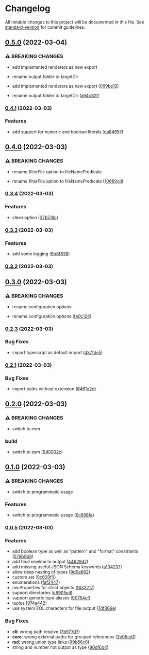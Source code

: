 # Changelog

All notable changes to this project will be documented in this file. See [standard-version](https://github.com/conventional-changelog/standard-version) for commit guidelines.

## [0.5.0](https://github.com/elyukai/optolith-tsjsonschemamd/compare/v0.4.1...v0.5.0) (2022-03-04)


### ⚠ BREAKING CHANGES

* add implemented renderers as new export
* rename output folder to targetDir

* add implemented renderers as new export ([069be12](https://github.com/elyukai/optolith-tsjsonschemamd/commit/069be12d60559e219ba9bec06f5fef8a2ce2e7f5))
* rename output folder to targetDir ([a64c82f](https://github.com/elyukai/optolith-tsjsonschemamd/commit/a64c82fa227b835763bdc0931454494ca2f6b466))

### [0.4.1](https://github.com/elyukai/optolith-tsjsonschemamd/compare/v0.4.0...v0.4.1) (2022-03-03)


### Features

* add support for numeric and boolean literals ([ca84657](https://github.com/elyukai/optolith-tsjsonschemamd/commit/ca846574d6654fc7d85f3005a0ad9b6c08f8e546))

## [0.4.0](https://github.com/elyukai/optolith-tsjsonschemamd/compare/v0.3.5...v0.4.0) (2022-03-03)


### ⚠ BREAKING CHANGES

* rename filterFile option to fileNamePredicate

* rename filterFile option to fileNamePredicate ([10689cd](https://github.com/elyukai/optolith-tsjsonschemamd/commit/10689cdb396ab17eff98b0d75c6c1081838d9fb2))

### [0.3.4](https://github.com/elyukai/optolith-tsjsonschemamd/compare/v0.3.3...v0.3.4) (2022-03-03)


### Features

* clean option ([37b518c](https://github.com/elyukai/optolith-tsjsonschemamd/commit/37b518c1fbf3ad9f860a693d808efa20c164fd23))

### [0.3.3](https://github.com/elyukai/optolith-tsjsonschemamd/compare/v0.3.2...v0.3.3) (2022-03-03)


### Features

* add some logging ([6b8f838](https://github.com/elyukai/optolith-tsjsonschemamd/commit/6b8f838440b3f8123713080cbabda300f866ef91))

### [0.3.2](https://github.com/elyukai/optolith-tsjsonschemamd/compare/v0.3.0...v0.3.2) (2022-03-03)

## [0.3.0](https://github.com/elyukai/optolith-tsjsonschemamd/compare/v0.2.3...v0.3.0) (2022-03-03)


### ⚠ BREAKING CHANGES

* rename configuration options

* rename configuration options ([fe0c124](https://github.com/elyukai/optolith-tsjsonschemamd/commit/fe0c12413a3d173cb51d1031f356b7934f85c80c))

### [0.2.3](https://github.com/elyukai/optolith-tsjsonschemamd/compare/v0.2.2...v0.2.3) (2022-03-03)


### Bug Fixes

* import typescript as default import ([d37fde5](https://github.com/elyukai/optolith-tsjsonschemamd/commit/d37fde549959cce12de66e27fd007007ad72e02a))

### [0.2.1](https://github.com/elyukai/optolith-tsjsonschemamd/compare/v0.2.0...v0.2.1) (2022-03-03)


### Bug Fixes

* import paths without extension ([6461e2d](https://github.com/elyukai/optolith-tsjsonschemamd/commit/6461e2d8cbf2e8c58e167d12b351d5b4f5d94020))

## [0.2.0](https://github.com/elyukai/optolith-tsjsonschemamd/compare/v0.1.0...v0.2.0) (2022-03-03)


### ⚠ BREAKING CHANGES

* switch to esm

### build

* switch to esm ([940002c](https://github.com/elyukai/optolith-tsjsonschemamd/commit/940002cc8b34915fdf72f2f2b90b3de3e790035e))

## [0.1.0](https://github.com/elyukai/optolith-tsjsonschemamd/compare/v0.0.5...v0.1.0) (2022-03-03)


### ⚠ BREAKING CHANGES

* switch to programmatic usage

### Features

* switch to programmatic usage ([6c688fe](https://github.com/elyukai/optolith-tsjsonschemamd/commit/6c688fe6301977cabb7d75b0bd5632abce5a33d1))

### [0.0.5](https://github.com/elyukai/optolith-tsjsonschemamd/compare/v0.0.4...v0.0.5) (2022-03-03)


### Features

* add boolean type as well as "pattern" and "format" constraints ([576b9d6](https://github.com/elyukai/optolith-tsjsonschemamd/commit/576b9d6a6511341de49fa9de1f69aed475b56b0b))
* add final newline to output ([44629d2](https://github.com/elyukai/optolith-tsjsonschemamd/commit/44629d2ee284a6f7fd747fc2dad9db7ffcfd3275))
* add missing useful JSON Schema keywords ([a104237](https://github.com/elyukai/optolith-tsjsonschemamd/commit/a104237e57535ef0c073ccc03fd91addcf882d16))
* allow deep nesting of types ([9d0e862](https://github.com/elyukai/optolith-tsjsonschemamd/commit/9d0e86219864e2e7be3722cf1de84d319f4f4075))
* custom ast ([9c630f0](https://github.com/elyukai/optolith-tsjsonschemamd/commit/9c630f01fba3c601ba3fca2a322c564bdc752b33))
* enumerations ([faf2447](https://github.com/elyukai/optolith-tsjsonschemamd/commit/faf2447fccc2a8aeaf2c16215cf10ad755e63b15))
* minProperties for strict objects ([f632217](https://github.com/elyukai/optolith-tsjsonschemamd/commit/f6322172c768a926dac0c0ca2a6ac15655adc0f6))
* support directories ([c8905cd](https://github.com/elyukai/optolith-tsjsonschemamd/commit/c8905cdbc18d0997a63d885e9d2e866be4708111))
* support generic type aliases ([90754cf](https://github.com/elyukai/optolith-tsjsonschemamd/commit/90754cfaef38353c6c087f78d8aaa14e49d80f91))
* tuples ([974a442](https://github.com/elyukai/optolith-tsjsonschemamd/commit/974a44264e12264a728bd73d8d65314be258ce8a))
* use system EOL characters for file output ([7df369e](https://github.com/elyukai/optolith-tsjsonschemamd/commit/7df369edbc02a0d662ddb4e204040392d827d3ba))


### Bug Fixes

* **cli:** wrong path resolve ([7b977d7](https://github.com/elyukai/optolith-tsjsonschemamd/commit/7b977d795c17593dd8bdfba7028632ba52186ac4))
* **core:** wrong external paths for grouped references ([3e08cd1](https://github.com/elyukai/optolith-tsjsonschemamd/commit/3e08cd1eae910abb08dfc5b800bce2d52b36fad1))
* **md:** wrong union type links ([99b56c0](https://github.com/elyukai/optolith-tsjsonschemamd/commit/99b56c06ecac5b3707fd63a352932395e3a9881d))
* string and number not output as type ([80df6b4](https://github.com/elyukai/optolith-tsjsonschemamd/commit/80df6b46859b9e0bb7d1230af0d69d438a82afa7))

